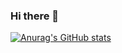 ### Hi there 👋
[![Anurag's GitHub stats](https://github-readme-stats.vercel.app/api?username=eminshamshoian)](https://github.com/anuraghazra/github-readme-stats)


<!--
**eminshamshoian/eminshamshoian** is a ✨ _special_ ✨ repository because its `README.md` (this file) appears on your GitHub profile.

Here are some ideas to get you started:

- 🔭 I’m currently working on ...
- 🌱 I’m currently learning ...
- 👯 I’m looking to collaborate on ...
- 🤔 I’m looking for help with ...
- 💬 Ask me about ...
- 📫 How to reach me: ...
- 😄 Pronouns: ...
- ⚡ Fun fact: ...
-->
